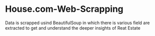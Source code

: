# House.com-Web-Scrapping
Data is scrapped usind BeautifulSoup in which there is various field are extracted to get and understand the deeper insights of Reat Estate
